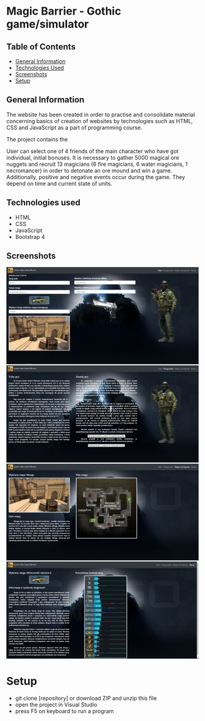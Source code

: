 # Magic Barrier - Gothic game/simulator


## Table of Contents
* [General Information](#general-information)
* [Technologies Used](#technologies-used)
* [Screenshots](#screenshots)
* [Setup](#setup)


## General Information
The website has been created in order to practise and consolidate material concerning basics of creation of websites by technologies such as HTML, CSS and JavaScript
as a part of programming course.

The project contains the   

User can select one of 4 friends of the main character who have got individual, initial bonuses. It is necessary to gather 5000 magical ore nuggets and recruit 13 magicians (6 fire magicians, 6 water magicians, 1 necromancer) in order to detonate an ore mound and win a game. 
Additionally, positive and negative events occur during the game. They depend on time and current state of units.


## Technologies used
- HTML
- CSS
- JavaScript
- Bootstrap 4


## Screenshots
<p align="center">
  <img src="./Screenshots/s1.PNG">
  <img src="./Screenshots/s2.PNG">
  <img src="./Screenshots/s3.PNG">
  <img src="./Screenshots/s4.PNG">
</p>


# Setup
- git clone [repository] or download ZIP and unzip this file
- open the project in Visual Studio
- press F5 on keyboard to run a program
